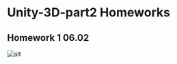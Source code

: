 # Unity-3D-part2 Homeworks

## Homework 1 06.02
![alt](https://github.com/dsgnrr/Unity-3D-part2/blob/main/Homeworks/hw1/result.gif)
